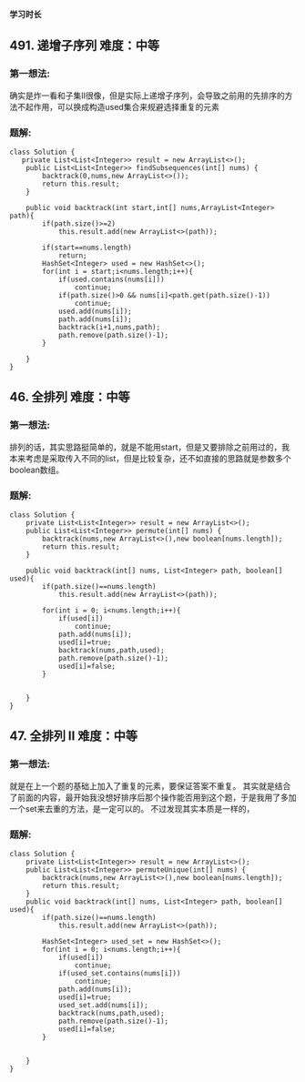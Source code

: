 

 
 **学习时长**
 
## 491. 递增子序列 难度：中等


### 第一想法:

确实是炸一看和子集II很像，但是实际上递增子序列，会导致之前用的先排序的方法不起作用，可以换成构造used集合来规避选择重复的元素



### 题解:
~~~
class Solution {
   private List<List<Integer>> result = new ArrayList<>();
    public List<List<Integer>> findSubsequences(int[] nums) {
        backtrack(0,nums,new ArrayList<>());
        return this.result;
    }

    public void backtrack(int start,int[] nums,ArrayList<Integer> path){
        if(path.size()>=2)
            this.result.add(new ArrayList<>(path));

        if(start==nums.length)
            return;
        HashSet<Integer> used = new HashSet<>();
        for(int i = start;i<nums.length;i++){
            if(used.contains(nums[i]))
                continue;
            if(path.size()>0 && nums[i]<path.get(path.size()-1))
                continue;
            used.add(nums[i]);
            path.add(nums[i]);
            backtrack(i+1,nums,path);
            path.remove(path.size()-1);
        }

    }
}

~~~


## 46. 全排列 难度：中等


### 第一想法:

排列的话，其实思路挺简单的，就是不能用start，但是又要排除之前用过的，我本来考虑是采取传入不同的list，但是比较复杂，还不如直接的思路就是参数多个boolean数组。



###  题解:
~~~
class Solution {
    private List<List<Integer>> result = new ArrayList<>();
    public List<List<Integer>> permute(int[] nums) {
        backtrack(nums,new ArrayList<>(),new boolean[nums.length]);
        return this.result;
    }

    public void backtrack(int[] nums, List<Integer> path, boolean[] used){
        if(path.size()==nums.length)
            this.result.add(new ArrayList<>(path));

        for(int i = 0; i<nums.length;i++){
            if(used[i])
                continue;
            path.add(nums[i]);
            used[i]=true;
            backtrack(nums,path,used);
            path.remove(path.size()-1);
            used[i]=false;
        }


    }
}

~~~


## 47. 全排列 II 难度：中等


### 第一想法:

就是在上一个题的基础上加入了重复的元素，要保证答案不重复。
其实就是结合了前面的内容，最开始我没想好排序后那个操作能否用到这个题，于是我用了多加一个set来去重的方法，是一定可以的。
不过发现其实本质是一样的，


### 题解:
~~~
class Solution {
    private List<List<Integer>> result = new ArrayList<>();
    public List<List<Integer>> permuteUnique(int[] nums) {
        backtrack(nums,new ArrayList<>(),new boolean[nums.length]);
        return this.result;
    }
    public void backtrack(int[] nums, List<Integer> path, boolean[] used){
        if(path.size()==nums.length)
            this.result.add(new ArrayList<>(path));

        HashSet<Integer> used_set = new HashSet<>();
        for(int i = 0; i<nums.length;i++){
            if(used[i])
                continue;
            if(used_set.contains(nums[i]))
                continue;
            path.add(nums[i]);
            used[i]=true;
            used_set.add(nums[i]);
            backtrack(nums,path,used);
            path.remove(path.size()-1);
            used[i]=false;
        }


    }
}

~~~


